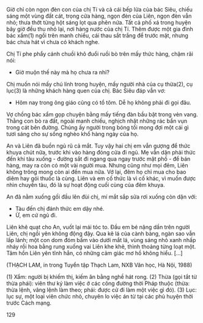 Giờ chỉ còn ngọn đèn con của chị Tí và cả cái bếp lửa của bác Siêu, chiếu sáng một vùng đất cát, trọng cửa hàng, ngọn đèn của Liên, ngọn đèn vẫn nhỏ; thưa thớt từng hột sáng lọt qua phên nứa. Tất cả phố xá trong huyện bây giờ đều thu nhỏ lại, nơi hàng nước của chị Tí. Thêm được một gia đình bác xẩm(1) ngồi trên manh chiếu, cái thau sắt trắng để trước mặt, nhưng bác chưa hát vì chưa có khách nghe.

Chị Tí phe phẩy cánh chuồi khô đuổi ruồi bò trên mấy thức hàng, chậm rãi nói:
- Giờ muộn thế này mà họ chưa ra nhỉ?

Chị muốn nói mấy chú lính trong huyện, mấy người nhà của cụ thừa(2), cụ lục(3) là những khách hàng quen của chị. Bác Siêu đáp vẫn vơ:
- Hôm nay trong ông giáo cũng có tổ tôm. Dễ họ không phải đi gọi đâu.

Vợ chồng bác xẩm gọp chuyện bằng mấy tiếng đàn bầu bật trong vẻn vang. Thằng con bò ra đất, ngoài manh chiếu, nghịch nhặt những rác bẩn vụn trong cát bên đường. Chúng ấy người trong bóng tối mong đợi một cái gì tươi sáng cho sự sống nghèo khổ hàng ngày của họ.

An và Liên đã buồn ngủ rũ cả mắt. Tuy vậy hai chị em vẫn gượng để thức khuya chút nữa, trước khi vào hàng đóng cửa đi ngủ. Mẹ vẫn dặn phải thức đến khi tàu xuống - đường sắt đi ngang qua ngay trước mặt phố - để bán hàng, may ra còn có một vài người mua. Nhưng cũng như mọi đêm, Liên không trông mong còn ai đến mua nữa. Vớ lại, đêm họ chỉ mua cho bao diêm hay gói thuốc là cùng. Liên và em cố thức là vì cố khác, vì muốn được nhìn chuyến tàu, đó là sự hoạt động cuối cùng của đêm khuya.

An đã nằm xuống gối đầu lên đùi chị, mí mắt sắp sửa rơi xuống còn dặn với:
- Tàu đến chị đánh thức em dậy nhé.
- Ừ, em cứ ngủ đi.

Liên khẽ quạt cho An, vuốt lại mái tóc to. Đầu em bé nặng dần trên người Liên, chị ngồi yên không động đậy. Qua kẽ lá của cành bàng, ngàn sao vẫn lấp lánh; một con dom đóm bấm vào dưới mắt lá, vùng sáng nhỏ xanh nhấp nháy rồi hoa bằng rung xuống vai Liên khe khẽ, thình thoảng từng loạt một. Tâm hồn Liên yên tĩnh hẳn, có những cảm giác mơ hồ không hiểu. [...]

(THẠCH LAM, in trong Tuyển tập Thạch Lam,
NXB Văn học, Hà Nội, 1988)

(1) Xẩm: người bị khiếm thị, kiếm ăn bằng nghề hát rong.
(2) Thừa (gọi tắt từ thừa phái): viên thư ký làm việc ở các công đường thời Pháp thuộc (thừa: thừa lệnh, vâng lệnh làm theo; phái: được cử đi làm một việc gì đó).
(3) Lục: lục sự, một loại viên chức nhỏ, chuyên lo việc án từ tại các phủ huyện thời trước Cách mạng.

129